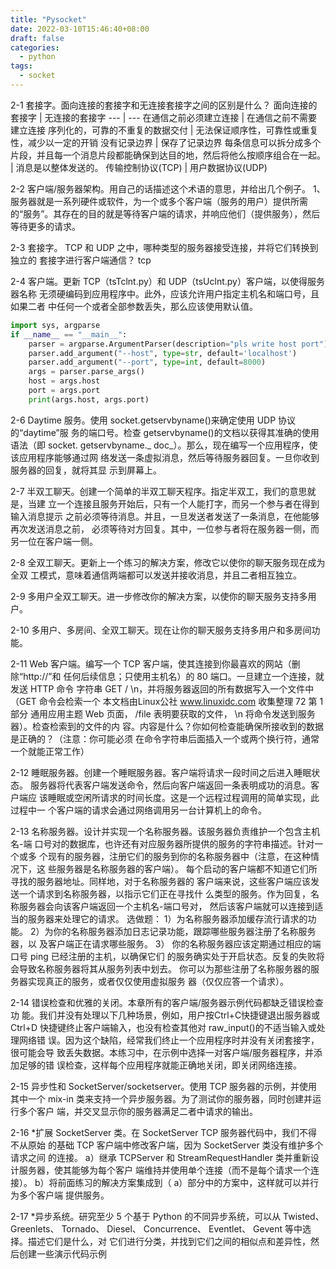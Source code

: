 ```yaml
---
title: "Pysocket"
date: 2022-03-10T15:46:40+08:00
draft: false
categories:
  - python
tags:
  - socket
---
```

<!--more-->
2-1 套接字。面向连接的套接字和无连接套接字之间的区别是什么？
面向连接的套接字	| 无连接的套接字
--- | ---
在通信之前必须建立连接	| 在通信之前不需要建立连接
序列化的，可靠的不重复的数据交付 |	无法保证顺序性，可靠性或重复性，减少以一定的开销
没有记录边界 |	保存了记录边界
每条信息可以拆分成多个片段，并且每一个消息片段都能确保到达目的地，然后将他么按顺序组合在一起。 |	消息是以整体发送的。
传输控制协议(TCP) |	用户数据协议(UDP)


2-2 客户端/服务器架构。用自己的话描述这个术语的意思，并给出几个例子。
1、服务器就是一系列硬件或软件，为一个或多个客户端（服务的用户）提供所需的“服务”。其存在的目的就是等待客户端的请求，并响应他们（提供服务），然后等待更多的请求。


2-3 套接字。 TCP 和 UDP 之中，哪种类型的服务器接受连接，并将它们转换到独立的
套接字进行客户端通信？
tcp


2-4 客户端。更新 TCP（tsTclnt.py）和 UDP（tsUclnt.py）客户端，以使得服务器名称
无须硬编码到应用程序中。此外，应该允许用户指定主机名和端口号，且如果二者
中任何一个或者全部参数丢失，那么应该使用默认值。


```python
import sys, argparse
if __name__ == "__main__":
    parser = argparse.ArgumentParser(description="pls write host port")
    parser.add_argument("--host", type=str, default='localhost')
    parser.add_argument("--port", type=int, default=8000)
    args = parser.parse_args()
    host = args.host
    port = args.port
    print(args.host, args.port)
```


2-6 Daytime 服务。使用 socket.getservbyname()来确定使用 UDP 协议的“daytime”服
务的端口号。检查 getservbyname()的文档以获得其准确的使用语法（即 socket.
getservbyname._ doc_）。那么，现在编写一个应用程序，使该应用程序能够通过网
络发送一条虚拟消息，然后等待服务器回复。一旦你收到服务器的回复，就将其显
示到屏幕上。


2-7 半双工聊天。创建一个简单的半双工聊天程序。指定半双工，我们的意思就是，当建
立一个连接且服务开始后，只有一个人能打字，而另一个参与者在得到输入消息提示
之前必须等待消息。并且，一旦发送者发送了一条消息，在他能够再次发送消息之前，
必须等待对方回复。其中，一位参与者将在服务器一侧，而另一位在客户端一侧。


2-8 全双工聊天。更新上一个练习的解决方案，修改它以使你的聊天服务现在成为全双
工模式，意味着通信两端都可以发送并接收消息，并且二者相互独立。


2-9 多用户全双工聊天。进一步修改你的解决方案，以使你的聊天服务支持多用户。

2-10 多用户、多房间、全双工聊天。现在让你的聊天服务支持多用户和多房间功能。

2-11 Web 客户端。编写一个 TCP 客户端，使其连接到你最喜欢的网站（删除“http://”和
任何后续信息；只使用主机名）的 80 端口。一旦建立一个连接，就发送 HTTP 命令
字符串 GET / \n，并将服务器返回的所有数据写入一个文件中（GET 命令会检索一个
本文档由Linux公社 www.linuxidc.com 收集整理
72 第 1 部分 通用应用主题
Web 页面， /file 表明要获取的文件， \n 将命令发送到服务器）。检查检索到的文件的内
容。内容是什么？你如何检查能确保所接收到的数据是正确的？（注意：你可能必须
在命令字符串后面插入一个或两个换行符，通常一个就能正常工作）



2-12 睡眠服务器。创建一个睡眠服务器。客户端将请求一段时间之后进入睡眠状态。
服务器将代表客户端发送命令，然后向客户端返回一条表明成功的消息。客户端应
该睡眠或空闲所请求的时间长度。这是一个远程过程调用的简单实现，此过程中一
个客户端的请求会通过网络调用另一台计算机上的命令。


2-13 名称服务器。设计并实现一个名称服务器。该服务器负责维护一个包含主机名-端
口号对的数据库，也许还有对应服务器所提供的服务的字符串描述。针对一个或多
个现有的服务器，注册它们的服务到你的名称服务器中（注意，在这种情况下，这
些服务器是名称服务器的客户端）。
每个启动的客户端都不知道它们所寻找的服务器地址。同样地，对于名称服务器的
客户端来说，这些客户端应该发送一个请求到名称服务器，以指示它们正在寻找什
么类型的服务。作为回复，名称服务器会向该客户端返回一个主机名-端口号对，
然后该客户端就可以连接到适当的服务器来处理它的请求。
选做题：
1）为名称服务器添加缓存流行请求的功能。
2）为你的名称服务器添加日志记录功能，跟踪哪些服务器注册了名称服务器，以
及客户端正在请求哪些服务。
3） 你的名称服务器应该定期通过相应的端口号 ping 已经注册的主机，以确保它们
的服务确实处于开启状态。反复的失败将会导致名称服务器将其从服务列表中划去。
你可以为那些注册了名称服务器的服务器实现真正的服务，或者仅仅使用虚拟服务
器（仅仅应答一个请求）。



2-14 错误检查和优雅的关闭。本章所有的客户端/服务器示例代码都缺乏错误检查功
能。我们并没有处理以下几种场景，例如，用户按Ctrl+C快捷键退出服务器或Ctrl+D
快捷键终止客户端输入，也没有检查其他对 raw_input()的不适当输入或处理网络错
误。因为这个缺陷，经常我们终止一个应用程序时并没有关闭套接字，很可能会导
致丢失数据。本练习中，在示例中选择一对客户端/服务器程序，并添加足够的错
误检查，这样每个应用程序就能正确地关闭，即关闭网络连接。



2-15 异步性和 SocketServer/socketserver。使用 TCP 服务器的示例，并使用其中一个
mix-in 类来支持一个异步服务器。为了测试你的服务器，同时创建并运行多个客户
端，并交叉显示你的服务器满足二者中请求的输出。



2-16 *扩展 SocketServer 类。在 SocketServer TCP 服务器代码中，我们不得不从原始
的基础 TCP 客户端中修改客户端，因为 SocketServer 类没有维护多个请求之间
的连接。
a）继承 TCPServer 和 StreamRequestHandler 类并重新设计服务器，使其能够为每个客户
端维持并使用单个连接（而不是每个请求一个连接）。
b）将前面练习的解决方案集成到（ a）部分中的方案中，这样就可以并行为多个客户端
提供服务。

2-17 *异步系统。研究至少 5 个基于 Python 的不同异步系统，可以从 Twisted、 Greenlets、
Tornado、 Diesel、 Concurrence、 Eventlet、 Gevent 等中选择。描述它们是什么，对
它们进行分类，并找到它们之间的相似点和差异性，然后创建一些演示代码示例